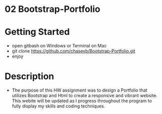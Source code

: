 # 02 Bootstrap-Portfolio

# Getting Started

  * open gitbash on Windows or Terminal on Mac
  * git clone https://github.com/chaseyb/Bootstrap-Portfolio.git
  * enjoy
  
# Description

  * The purpose of this HW assignment was to design a Portfolio that utilizes Bootstrap and Html to create a responsive and   vibrant website. This webite will be updated as I progress throughout the program to fully display my skills and coding techniques. 
